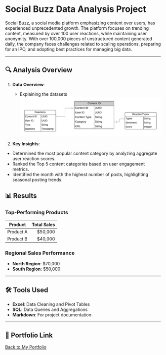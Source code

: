 # Social Buzz Data Analysis Project

Social Buzz, a social media platform emphasizing content over users, has experienced unprecedented growth. The platform focuses on trending content, measured by over 100 user reactions, while maintaining user anonymity. With over 100,000 pieces of unstructured content generated daily, the company faces challenges related to scaling operations, preparing for an IPO, and adopting best practices for managing big data.

---

## 🔍 Analysis Overview  

1. **Data Overview**:
   - Explaining the datasets
![Data Overview](https://github.com/Yungssu/ExcelAnalysis/blob/main/SocialBuzzERD.png)

2. **Key Insights**:
- Determined the most popular content category by analyzing aggregate user reaction scores.  
- Ranked the Top 5 content categories based on user engagement metrics.  
- Identified the month with the highest number of posts, highlighting seasonal posting trends.  

## 📊 Results  

### Top-Performing Products  
| Product         | Total Sales |
|-----------------|------------:|
| Product A       | $50,000     |
| Product B       | $40,000     |

### Regional Sales Performance  
- **North Region**: $70,000  
- **South Region**: $50,000  

---

## 🛠️ Tools Used  

- **Excel**: Data Cleaning and Pivot Tables  
- **SQL**: Data Queries and Aggregations  
- **Markdown**: For project documentation  

---

## 🔗 Portfolio Link  
[Back to My Portfolio](https://github.com/YOUR_USERNAME/data-analyst-portfolio)  


